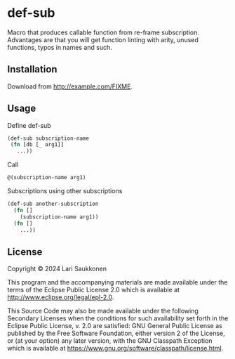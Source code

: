 # def-sub

Macro that produces callable function from re-frame subscription. Advantages are that you will get function linting with arity, unused functions, typos in names and such.

## Installation

Download from http://example.com/FIXME.

## Usage

Define def-sub
``` clojure
(def-sub subscription-name
 (fn [db [_ arg1]]
   ...))
```

Call

``` clojure
@(subscription-name arg1)

```

Subscriptions using other subscriptions

``` clojure
(def-sub another-subscription
  (fn []
    (subscription-name arg1))
  (fn []
    ...))
```
## License

Copyright © 2024 Lari Saukkonen

This program and the accompanying materials are made available under the
terms of the Eclipse Public License 2.0 which is available at
http://www.eclipse.org/legal/epl-2.0.

This Source Code may also be made available under the following Secondary
Licenses when the conditions for such availability set forth in the Eclipse
Public License, v. 2.0 are satisfied: GNU General Public License as published by
the Free Software Foundation, either version 2 of the License, or (at your
option) any later version, with the GNU Classpath Exception which is available
at https://www.gnu.org/software/classpath/license.html.
